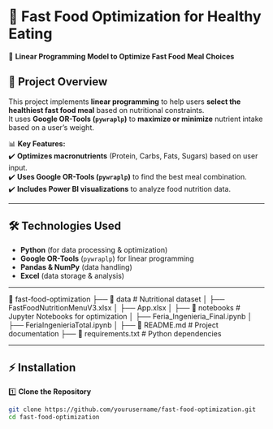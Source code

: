 # 🍔 Fast Food Optimization for Healthy Eating  
🚀 **Linear Programming Model to Optimize Fast Food Meal Choices**  

## 📌 Project Overview  
This project implements **linear programming** to help users **select the healthiest fast food meal** based on nutritional constraints.  
It uses **Google OR-Tools (`pywraplp`)** to **maximize or minimize** nutrient intake based on a user’s weight.  

📊 **Key Features:**  
✔️ **Optimizes macronutrients** (Protein, Carbs, Fats, Sugars) based on user input.  
✔️ **Uses Google OR-Tools (`pywraplp`)** to find the best meal combination.  
✔️ **Includes Power BI visualizations** to analyze food nutrition data.  

---

## 🛠️ Technologies Used  
- **Python** (for data processing & optimization)  
- **Google OR-Tools** (`pywraplp`) for linear programming  
- **Pandas & NumPy** (data handling)    
- **Excel** (data storage & analysis)  

---
📁 fast-food-optimization
 ├── 📂 data                # Nutritional dataset
 │   ├── FastFoodNutritionMenuV3.xlsx
 │   ├── App.xlsx
 │
 ├── 📂 notebooks           # Jupyter Notebooks for optimization
 │   ├── Feria_Ingenieria_Final.ipynb
 │   ├── FeriaIngenieriaTotal.ipynb
 │
 ├── 📄 README.md           # Project documentation
 ├── 📄 requirements.txt     # Python dependencies

---

## ⚡ Installation  
1️⃣ **Clone the Repository**  
```bash
git clone https://github.com/yourusername/fast-food-optimization.git
cd fast-food-optimization
